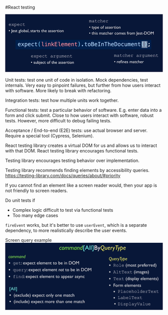 #React testing

![alt text](./assertion-example.PNG)

Unit tests: test one unit of code in isolation. 
Mock dependencies, test internals. Very easy to pinpoint failures, but further
from how users interact with software. More likely to break with refactoring.

Integration tests: test how multiple units work together. 

Functional tests: test a particular behavior of software. E.g. enter data into 
a form and click submit. Close to how users interact with software, robust tests.
However, more difficult to debug failing tests.

Acceptance / End-to-end (E2E) tests: use actual browser and server. Require
a special tool (Cypress, Selenium).

React testing library creates a virtual DOM for us and allows us to interact
with that DOM. React testing library encourages functional tests.

Testing library encourages testing behavior over implementation.

Testing library recommends finding elements by accessibility queries.
https://testing-library.com/docs/queries/about/#priority

If you cannot find an element like a screen reader would, then your app is not
friendly to screen readers.

Do unit tests if
* Complex logic difficult to test via functional tests
* Too many edge cases

`fireEvent` works, but it's better to use `userEvent`, which is a separate
dependency, to more realistically describe the user events.

Screen query example
![alt text](./screen_query.PNG)
